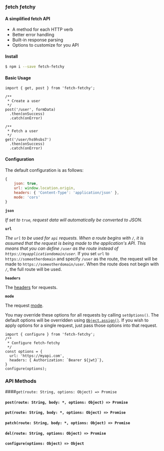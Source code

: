 ### ƒetch ƒetchy
#### A simplified fetch API

 - A method for each HTTP verb
 - Better error handling
 - Built-in response parsing
 - Options to customize for you API

#### Install
```bash
$ npm i --save fetch-fetchy
```
#### Basic Usage
```
import { get, post } from 'fetch-fetchy';

/**
 * Create a user
 */
post('/user', formData)
  .then(onSuccess)
  .catch(onError)

/**
 * Fetch a user
 */
get('/user/hs9hsbs7')
  .then(onSuccess)
  .catch(onError)
```


#### Configuration
The default configuration is as follows:
```javascript
{
	json: true,
	url: window.location.origin,
	headers: { 'Content-Type': 'application/json' },
	mode: 'cors'
}
```

**`json`**

*If set to `true`, request data will automatically be converted to JSON.*

**`url`**

*The `url` to be used for `api` requests.  When a route begins with `/`, it is assumed that the request is being made to the application's API.  This means that you can define `/user` as the route instead of `https://myapplicationdomain/user`.*  If you set `url` to `https://someotherdomain` and specify `/user` as the route, the request will be made to `https://someotherdomain/user`.  When the route does not begin with `/`, the full route will be used.

**`headers`**

The [headers](https://developer.mozilla.org/en-US/docs/Web/API/Request/headers) for requests.

 **`mode`**

 The request [mode](https://developer.mozilla.org/en-US/docs/Web/API/Request/mode).

You may override these options for all requests by calling `setOptions()`.  The default options will be overridden using [`Object.assign()`](https://developer.mozilla.org/en-US/docs/Web/JavaScript/Reference/Global_Objects/Object/assign).  If you wish to apply options for a single request, just pass those options into that request.
```
import { configure } from 'fetch-fetchy';
/**
 * Configure fetch-fetchy
 */
const options = {
  url: 'https://myapi.com',
  headers: { Authorization: `Bearer ${jwt}`},
}
configure(options);
```

### API Methods
####`get(route: String, options: Object) => Promise`

#### `post(route: String, body: *, options: Object) => Promise`

#### `put(route: String, body: *, options: Object) => Promise`

#### `patch(route: String, body: *, options: Object) => Promise`

#### `del(route: String, options: Object) => Promise`

#### `configure(options: Object) => Object`






